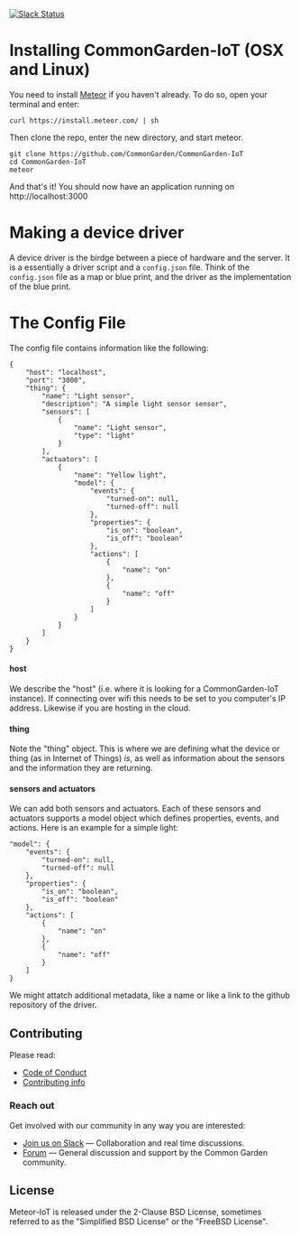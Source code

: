 [![Slack Status](http://slack.commongarden.org/badge.svg)](http://slack.commongarden.org)

# Installing CommonGarden-IoT (OSX and Linux)

You need to install [Meteor](https://www.meteor.com/) if you haven't already. To do so, open your terminal and enter:
```
curl https://install.meteor.com/ | sh
```

Then clone the repo, enter the new directory, and start meteor.

```
git clone https://github.com/CommonGarden/CommonGarden-IoT
cd CommonGarden-IoT
meteor
```

And that's it! You should now have an application running on http://localhost:3000

# Making a device driver
A device driver is the birdge between a piece of hardware and the server. It is a essentially a driver script and a `config.json` file. Think of the `config.json` file as a map or blue print, and the driver as the implementation of the blue print. 

# The Config File
The config file contains information like the following:

```
{
    "host": "localhost",
    "port": "3000",
    "thing": {
        "name": "Light sensor",
        "description": "A simple light sensor sensor",
        "sensors": [
            {
                "name": "Light sensor",
                "type": "light"
            }
        ],
        "actuators": [
            {
                "name": "Yellow light",
                "model": {
                    "events": {
                        "turned-on": null,
                        "turned-off": null
                    },
                    "properties": {
                        "is_on": "boolean",
                        "is_off": "boolean"
                    },
                    "actions": [
                        {
                            "name": "on"
                        },
                        {
                            "name": "off"
                        }
                    ]
                }
            }
        ]
    }
}

```

#### host
We describe the "host" (i.e. where it is looking for a CommonGarden-IoT instance). If connecting over wifi this needs to be set to you computer's IP address. Likewise if you are hosting in the cloud.

#### thing
Note the "thing" object. This is where we are defining what the device or thing (as in Internet of Things) *is*, as well as information about the sensors and the information they are returning. 

#### sensors and actuators
We can add both sensors and actuators. Each of these sensors and actuators supports a model object which defines properties, events, and actions. Here is an example for a simple light:

```
"model": {
    "events": {
        "turned-on": null,
        "turned-off": null
    },
    "properties": {
        "is_on": "boolean",
        "is_off": "boolean"
    },
    "actions": [
        {
            "name": "on"
        },
        {
            "name": "off"
        }
    ]
}
```

We might attatch additional metadata, like a name or like a link to the github repository of the driver.

## Contributing

Please read:
* [Code of Conduct](https://github.com/CommonGarden/Organization/blob/master/code-of-conduct.md)
* [Contributing info](https://github.com/CommonGarden/Organization/blob/master/contributing.md)

### Reach out
Get involved with our community in any way you are interested:

* [Join us on Slack](http://slack.commongarden.org) — Collaboration and real time discussions.
* [Forum](http://forum.commongarden.org/) — General discussion and support by the Common Garden community.

## License

Meteor-IoT is released under the 2-Clause BSD License, sometimes referred to as the "Simplified BSD License" or the "FreeBSD License". 
